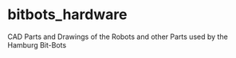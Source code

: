 # bitbots_hardware
CAD Parts and Drawings of the Robots and other Parts used by the Hamburg Bit-Bots
